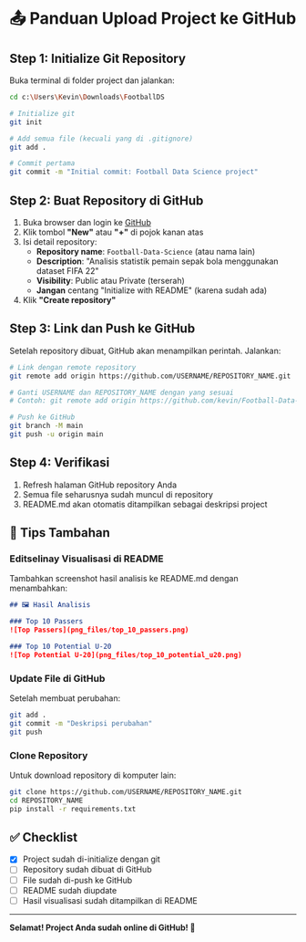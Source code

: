# 📤 Panduan Upload Project ke GitHub

## Step 1: Initialize Git Repository

Buka terminal di folder project dan jalankan:

```bash
cd c:\Users\Kevin\Downloads\FootballDS

# Initialize git
git init

# Add semua file (kecuali yang di .gitignore)
git add .

# Commit pertama
git commit -m "Initial commit: Football Data Science project"
```

## Step 2: Buat Repository di GitHub

1. Buka browser dan login ke [GitHub](https://github.com)
2. Klik tombol **"New"** atau **"+"** di pojok kanan atas
3. Isi detail repository:
   - **Repository name**: `Football-Data-Science` (atau nama lain)
   - **Description**: "Analisis statistik pemain sepak bola menggunakan dataset FIFA 22"
   - **Visibility**: Public atau Private (terserah)
   - **Jangan** centang "Initialize with README" (karena sudah ada)
4. Klik **"Create repository"**

## Step 3: Link dan Push ke GitHub

Setelah repository dibuat, GitHub akan menampilkan perintah. Jalankan:

```bash
# Link dengan remote repository
git remote add origin https://github.com/USERNAME/REPOSITORY_NAME.git

# Ganti USERNAME dan REPOSITORY_NAME dengan yang sesuai
# Contoh: git remote add origin https://github.com/kevin/Football-Data-Science.git

# Push ke GitHub
git branch -M main
git push -u origin main
```

## Step 4: Verifikasi

1. Refresh halaman GitHub repository Anda
2. Semua file seharusnya sudah muncul di repository
3. README.md akan otomatis ditampilkan sebagai deskripsi project

## 🎨 Tips Tambahan

### Editselinay Visualisasi di README

Tambahkan screenshot hasil analisis ke README.md dengan menambahkan:

```markdown
## 🖼️ Hasil Analisis

### Top 10 Passers
![Top Passers](png_files/top_10_passers.png)

### Top 10 Potential U-20
![Top Potential U-20](png_files/top_10_potential_u20.png)
```

### Update File di GitHub

Setelah membuat perubahan:

```bash
git add .
git commit -m "Deskripsi perubahan"
git push
```

### Clone Repository

Untuk download repository di komputer lain:

```bash
git clone https://github.com/USERNAME/REPOSITORY_NAME.git
cd REPOSITORY_NAME
pip install -r requirements.txt
```

## ✅ Checklist

- [x] Project sudah di-initialize dengan git
- [ ] Repository sudah dibuat di GitHub
- [ ] File sudah di-push ke GitHub
- [ ] README sudah diupdate
- [ ] Hasil visualisasi sudah ditampilkan di README

---

**Selamat! Project Anda sudah online di GitHub! 🎉**

